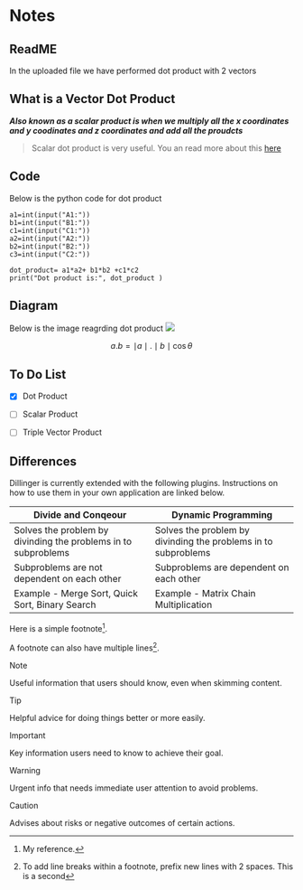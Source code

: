 # Notes
## ReadME
In the uploaded file we have performed dot product with 2 vectors
## What is a Vector Dot Product
***Also known as a scalar product is when we multiply all the x coordinates and y coodinates and z coordinates and add all the proudcts***

> Scalar dot product is very useful. You an read more about this [here](https://en.wikipedia.org/wiki/Dot_product)

## Code
Below is the python code for dot product
```
a1=int(input("A1:"))
b1=int(input("B1:"))
c1=int(input("C1:"))
a2=int(input("A2:"))
b2=int(input("B2:"))
c3=int(input("C2:"))

dot_product= a1*a2+ b1*b2 +c1*c2
print("Dot product is:", dot_product )
```
## Diagram 

Below is the image reagrding dot product
![](https://d138zd1ktt9iqe.cloudfront.net/media/seo_landing_files/geometrical-meaning-of-dot-product-1626103065.png)


$$a.b =\mid{a}\mid.\mid{b}\mid \cos\theta$$

## To Do List

- [x] Dot Product
- [ ] Scalar Product
- [ ] Triple Vector Product


## Differences

Dillinger is currently extended with the following plugins.
Instructions on how to use them in your own application are linked below.

| Divide and Conqeour | Dynamic Programming |
| ------ |------ |
| Solves the problem by divinding the problems in to subproblems|Solves the problem by divinding the problems in to subproblems|
| Subproblems are not dependent on each other | Subproblems are dependent on each other |
|Example - Merge Sort, Quick Sort, Binary Search |Example - Matrix Chain Multiplication |

Here is a simple footnote[^1].

A footnote can also have multiple lines[^2].

[^1]: My reference.
[^2]: To add line breaks within a footnote, prefix new lines with 2 spaces.
  This is a second 

> [!NOTE]
> Useful information that users should know, even when skimming content.

> [!TIP]
> Helpful advice for doing things better or more easily.

> [!IMPORTANT]
> Key information users need to know to achieve their goal.

> [!WARNING]
> Urgent info that needs immediate user attention to avoid problems.

> [!CAUTION]
> Advises about risks or negative outcomes of certain actions.
